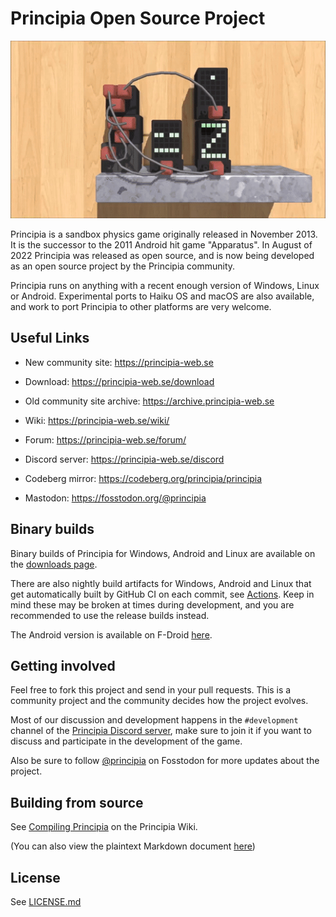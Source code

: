# Principia Open Source Project
![Principia](https://raw.githubusercontent.com/Bithack/principia/master/data-src/github-image0.gif)

Principia is a sandbox physics game originally released in November 2013. It is the successor to the 2011 Android hit game "Apparatus". In August of 2022 Principia was released as open source, and is now being developed as an open source project by the Principia community.

Principia runs on anything with a recent enough version of Windows, Linux or Android. Experimental ports to Haiku OS and macOS are also available, and work to port Principia to other platforms are very welcome.

## Useful Links
* New community site: https://principia-web.se

* Download: https://principia-web.se/download

* Old community site archive: https://archive.principia-web.se

* Wiki: https://principia-web.se/wiki/

* Forum: https://principia-web.se/forum/

* Discord server: https://principia-web.se/discord

* Codeberg mirror: https://codeberg.org/principia/principia

* Mastodon: https://fosstodon.org/@principia

## Binary builds
Binary builds of Principia for Windows, Android and Linux are available on the [downloads page](https://principia-web.se/download).

There are also nightly build artifacts for Windows, Android and Linux that get automatically built by GitHub CI on each commit, see [Actions](https://github.com/Bithack/principia/actions). Keep in mind these may be broken at times during development, and you are recommended to use the release builds instead.

The Android version is available on F-Droid [here](https://f-droid.org/packages/com.bithack.principia/).

## Getting involved
Feel free to fork this project and send in your pull requests. This is a community project and the community decides how the project evolves.

Most of our discussion and development happens in the `#development` channel of the [Principia Discord server](https://principia-web.se/discord), make sure to join it if you want to discuss and participate in the development of the game.

Also be sure to follow [@principia](https://fosstodon.org/@principia) on Fosstodon for more updates about the project.

## Building from source
See [Compiling Principia](https://principia-web.se/wiki/Compiling_Principia) on the Principia Wiki.

(You can also view the plaintext Markdown document [here](https://raw.githubusercontent.com/principia-game/wiki/master/pages/Compiling_Principia.md))

## License
See [LICENSE.md](LICENSE.md)
